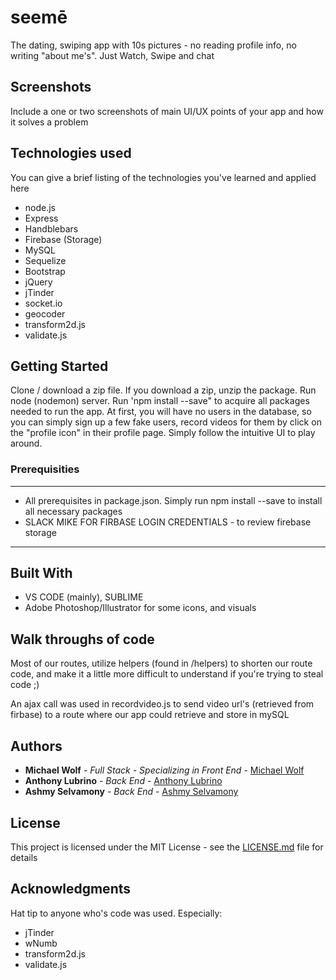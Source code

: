# seemē

The dating, swiping app with 10s pictures - no reading profile info, no writing "about me's". Just Watch, Swipe and chat

## Screenshots
Include a one or two screenshots of main UI/UX points of your app and how it solves a problem

## Technologies used
You can give a brief listing of the technologies you've learned and applied here
- node.js
- Express
- Handblebars
- Firebase (Storage)
- MySQL
- Sequelize
- Bootstrap
- jQuery
- jTinder
- socket.io
- geocoder
- transform2d.js
- validate.js

## Getting Started

Clone / download a zip file. If you download a zip, unzip the package. Run node (nodemon) server. Run 'npm install --save" to acquire all packages needed to run the app. At first, you will have no users in the database, so you can simply sign up a few fake users, record videos for them by click on the "profile icon" in their profile page. Simply follow the intuitive UI to play around.

### Prerequisities

----
- All prerequisites in package.json. Simply run npm install --save to install all necessary packages
- SLACK MIKE FOR FIRBASE LOGIN CREDENTIALS - to review firebase storage
----

## Built With

* VS CODE (mainly), SUBLIME 
* Adobe Photoshop/Illustrator for some icons, and visuals  

## Walk throughs of code
Most of our routes, utilize helpers (found in /helpers) to shorten our route code, and make it a little more difficult to understand if you're trying to steal code ;)

An ajax call was used in recordvideo.js to send video url's (retrieved from firbase) to a route where our app could retrieve and store in mySQL

## Authors

* **Michael Wolf** - *Full Stack - Specializing in Front End* - [Michael Wolf](https://github.com/mikelearning91)
* **Anthony Lubrino** - *Back End* - [Anthony Lubrino](https://github.com/Apofenic)
* **Ashmy Selvamony** - *Back End* - [Ashmy Selvamony](https://github.com/premiash)

## License

This project is licensed under the MIT License - see the [LICENSE.md](LICENSE.md) file for details

## Acknowledgments

Hat tip to anyone who's code was used. Especially:
* jTinder
* wNumb
* transform2d.js
* validate.js